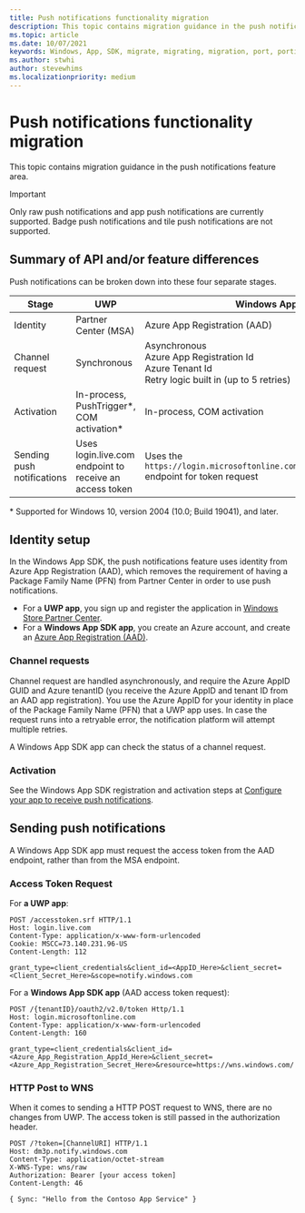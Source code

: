 ```yaml
---
title: Push notifications functionality migration
description: This topic contains migration guidance in the push notifications feature area.
ms.topic: article
ms.date: 10/07/2021
keywords: Windows, App, SDK, migrate, migrating, migration, port, porting, push, notifications
ms.author: stwhi
author: stevewhims
ms.localizationpriority: medium
---
```


# Push notifications functionality migration

This topic contains migration guidance in the push notifications feature area. 

> [!IMPORTANT]
> Only raw push notifications and app push notifications are currently supported. Badge push notifications and tile push notifications are not supported. 

## Summary of API and/or feature differences

Push notifications can be broken down into these four separate stages.

| Stage | UWP | Windows App SDK|
|--------|-----|----------------|
| Identity | Partner Center (MSA) | Azure App Registration (AAD) |
| Channel request | Synchronous| Asynchronous<br/>Azure App Registration Id<br/>Azure Tenant Id<br/>Retry logic built in (up to 5 retries)  |
| Activation | In-process, PushTrigger\*, COM activation\*  | In-process, COM activation |
| Sending push notifications | Uses login.live.com endpoint to receive an access token | Uses the `https://login.microsoftonline.com/{tenantID}/oauth2/token` endpoint for token request |

\* Supported for Windows 10, version 2004 (10.0; Build 19041), and later.

## Identity setup

In the Windows App SDK, the push notifications feature uses identity from Azure App Registration (AAD), which removes the requirement of having a Package Family Name (PFN) from Partner Center in order to use push notifications.

* For a **UWP app**, you sign up and register the application in [Windows Store Partner Center](/azure/notification-hubs/notification-hubs-windows-store-dotnet-get-started-wns-push-notification#create-an-app-in-windows-store).
* For a **Windows App SDK app**, you create an Azure account, and create an [Azure App Registration (AAD)](/windows/apps/windows-app-sdk/notifications/push-notifications/push-quickstart#configure-your-apps-identity-in-azure-active-directory-aad).

### Channel requests

Channel request are handled asynchronously, and require the Azure AppID GUID and Azure tenantID (you receive the Azure AppID and tenant ID from an AAD app registration). You use the Azure AppID for your identity in place of the Package Family Name (PFN) that a UWP app uses. In case the request runs into a retryable error, the notification platform will attempt multiple retries.

A Windows App SDK app can check the status of a channel request.

### Activation

See the Windows App SDK registration and activation steps at [Configure your app to receive push notifications](/windows/apps/windows-app-sdk/notifications/push-notifications/push-quickstart#configure-your-app-to-receive-push-notifications). 

## Sending push notifications

A Windows App SDK app must request the access token from the AAD endpoint, rather than from the MSA endpoint.

### Access Token Request

For **a UWP app**:

```http
POST /accesstoken.srf HTTP/1.1
Host: login.live.com
Content-Type: application/x-www-form-urlencoded
Cookie: MSCC=73.140.231.96-US
Content-Length: 112

grant_type=client_credentials&client_id=<AppID_Here>&client_secret=<Client_Secret_Here>&scope=notify.windows.com
```

For a **Windows App SDK app** (AAD access token request):

```http
POST /{tenantID}/oauth2/v2.0/token Http/1.1
Host: login.microsoftonline.com
Content-Type: application/x-www-form-urlencoded
Content-Length: 160

grant_type=client_credentials&client_id=<Azure_App_Registration_AppId_Here>&client_secret=<Azure_App_Registration_Secret_Here>&resource=https://wns.windows.com/
```

### HTTP Post to WNS

When it comes to sending a HTTP POST request to WNS, there are no changes from UWP. The access token is still passed in the authorization header.

```http
POST /?token=[ChannelURI] HTTP/1.1
Host: dm3p.notify.windows.com
Content-Type: application/octet-stream
X-WNS-Type: wns/raw
Authorization: Bearer [your access token]
Content-Length: 46

{ Sync: "Hello from the Contoso App Service" }
```